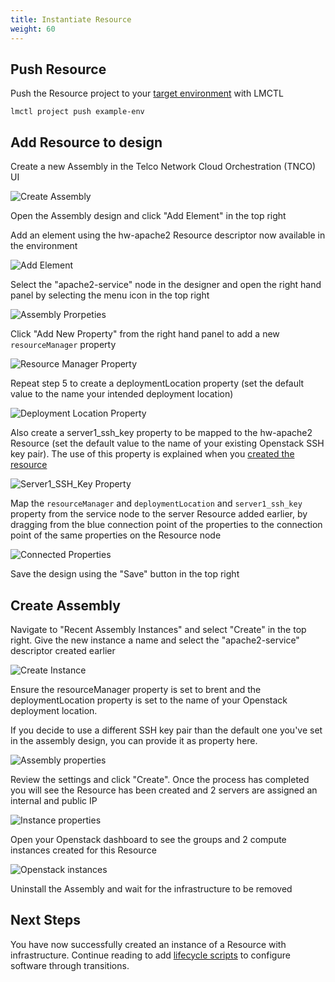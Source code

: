 ```yaml
---
title: Instantiate Resource
weight: 60
---
```


## Push Resource

Push the Resource project to your [target environment](/reference/lmctl) with LMCTL
    
```
lmctl project push example-env
```

## Add Resource to design

Create a new Assembly in the Telco Network Cloud Orchestration (TNCO) UI

![Create Assembly](/images/user-guides/resource-engineering/basic-resource/instantiate-resource/create-assembly.png "Create Assembly")

Open the Assembly design and click "Add Element" in the top right

Add an element using the hw-apache2 Resource descriptor now available in the environment

![Add Element](/images/user-guides/resource-engineering/basic-resource/instantiate-resource/add-element.png "Add Element")

Select the "apache2-service" node in the designer and open the right hand panel by selecting the menu icon in the top right

![Assembly Prorpeties](/images/user-guides/resource-engineering/infrastructure-keys-resource/instantiate-resource/assembly-properties.png "Assembly Properties")

Click "Add New Property" from the right hand panel to add a new `resourceManager` property

![Resource Manager Property](/images/user-guides/resource-engineering/basic-resource/instantiate-resource/resource-manager-property.png "Resource Manager Property")

Repeat step 5 to create a deploymentLocation property (set the default value to the name your intended deployment location)

![Deployment Location Property](/images/user-guides/resource-engineering/basic-resource/instantiate-resource/dl-property.png "Deployment Location Property")

Also create a server1_ssh_key property to be mapped to the hw-apache2 Resource (set the default value to the name of your existing Openstack SSH key pair). The use of this property is explained when you [created the resource](/user-guides/resource-engineering/resource-packages/brent/infrastructure-keys-resource/creating-resource)

![Server1_SSH_Key Property](/images/user-guides/resource-engineering/infrastructure-keys-resource/instantiate-resource/key-name-property.png "Server1_SSH_Key Property")

Map the `resourceManager` and `deploymentLocation` and `server1_ssh_key` property from the service node to the server Resource added earlier, by dragging from the blue connection point of the properties to the connection point of the same properties on the Resource node

![Connected Properties](/images/user-guides/resource-engineering/infrastructure-keys-resource/instantiate-resource/connected-properties.png "Connected Properties")

Save the design using the "Save" button in the top right

## Create Assembly

Navigate to "Recent Assembly Instances" and select "Create" in the top right. Give the new instance a name and select the "apache2-service" descriptor created earlier

![Create Instance](/images/user-guides/resource-engineering/basic-resource/instantiate-resource/create-instance.png "Create Instance")

Ensure the resourceManager property is set to brent and the deploymentLocation property is set to the name of your Openstack deployment location.

If you decide to use a different SSH key pair than the default one you've set in the assembly design, you can provide it as property here.

![Assembly properties](/images/user-guides/resource-engineering/infrastructure-keys-resource/instantiate-resource/create-instance-props.png "Assembly properties")

Review the settings and click "Create". Once the process has completed you will see the Resource has been created and 2 servers are assigned an internal and public IP

![Instance properties](/images/user-guides/resource-engineering/infrastructure-keys-resource/instantiate-resource/create-instance-resource-properties.png "Instance properties")

Open your Openstack dashboard to see the groups and 2 compute instances created for this Resource

![Openstack instances](/images/user-guides/resource-engineering/infrastructure-keys-resource/instantiate-resource/openstack-instances.png "Openstack instances")

Uninstall the Assembly and wait for the infrastructure to be removed

## Next Steps

You have now successfully created an instance of a Resource with infrastructure. Continue reading to add [lifecycle scripts](/user-guides/resource-engineering/resource-packages/brent/infrastructure-keys-resource/add-lifecycle) to configure software through transitions.